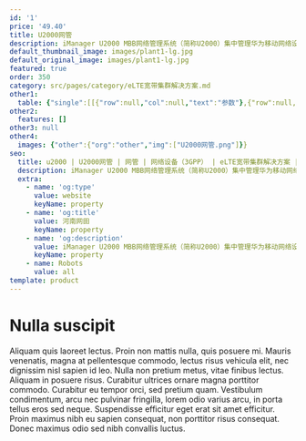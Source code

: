 ```yaml
---
id: '1'
price: '49.40'
title: U2000网管
description: iManager U2000 MBB网络管理系统（简称U2000）集中管理华为移动网络设备，包括LTE基站和核心网设备。U2000提供配置管理、性能管理、故障管理、安全管理、日志管理、拓扑管理、软件管理、系统管理等网管基础功能和丰富的可选功能。
default_thumbnail_image: images/plant1-lg.jpg
default_original_image: images/plant1-lg.jpg
featured: true
order: 350
category: src/pages/category/eLTE宽带集群解决方案.md
other1: 
  table: {"single":[[{"row":null,"col":null,"text":"参数"},{"row":null,"col":null,"text":"U2000网管"}],[{"row":null,"col":null,"text":"服务器尺寸（高×宽×深）"},{"row":null,"col":null,"text":"175mm×447mm×790mm (6.89in.×17.60in.×31.11in.)"}],[{"row":null,"col":null,"text":"CPU"},{"row":null,"col":null,"text":"英特尔E7-4800 V2处理器\n4个英特尔E7-4800 V2处理器，每个CPU包含8个处理器内核，主频为2.0GHz。"}],[{"row":null,"col":null,"text":"内存"},{"row":null,"col":null,"text":"32GB"}],[{"row":null,"col":null,"text":"硬盘"},{"row":null,"col":null,"text":"8×300GB"}],[{"row":null,"col":null,"text":"电源要求"},{"row":null,"col":null,"text":"两个可热交换电源单元，1+1冗余。"}],[{"row":null,"col":null,"text":"输入电压"},{"row":null,"col":null,"text":"AC:90V AC ～ 264V AC，50/60Hz\nDC:-38.4V DC ~ 57.6V DC"}],[{"row":null,"col":null,"text":"功率"},{"row":null,"col":null,"text":"780w"}],[{"row":null,"col":null,"text":"重量"},{"row":null,"col":null,"text":"55kg (121.27lb)"}],[{"row":null,"col":null,"text":"工作温度"},{"row":null,"col":null,"text":"工作环境温度：+10℃～+35℃，最大温度变化10℃/h\n非工作环境温度：–30℃～+60℃，最大温度变化20℃/h"}],[{"row":null,"col":null,"text":"工作湿度"},{"row":null,"col":null,"text":"10%RH～90%RH"}]]}
other2:
  features: []
other3: null
other4:
  images: {"other":{"org":"other","img":["U2000网管.png"]}}
seo:
  title: u2000 | U2000网管 | 网管 | 网络设备（3GPP） | eLTE宽带集群解决方案 | 企业无线
  description: iManager U2000 MBB网络管理系统（简称U2000）集中管理华为移动网络设备，包括LTE基站和核心网设备。U2000提供配置管理、性能管理、故障管理、安全管理、日志管理、拓扑管理、软件管理、系统管理等网管基础功能和丰富的可选功能。
  extra:
    - name: 'og:type'
      value: website
      keyName: property
    - name: 'og:title'
      value: 河南网田
      keyName: property
    - name: 'og:description'
      value: iManager U2000 MBB网络管理系统（简称U2000）集中管理华为移动网络设备，包括LTE基站和核心网设备。U2000提供配置管理、性能管理、故障管理、安全管理、日志管理、拓扑管理、软件管理、系统管理等网管基础功能和丰富的可选功能。
      keyName: property
    - name: Robots
      value: all
template: product
---
```


# Nulla suscipit

Aliquam quis laoreet lectus. Proin non mattis nulla, quis posuere mi. Mauris venenatis, magna at pellentesque commodo, lectus risus vehicula elit, nec dignissim nisl sapien id leo. Nulla non pretium metus, vitae finibus lectus. Aliquam in posuere risus. Curabitur ultrices ornare magna porttitor commodo. Curabitur eu tempor orci, sed pretium quam. Vestibulum condimentum, arcu nec pulvinar fringilla, lorem odio varius arcu, in porta tellus eros sed neque. Suspendisse efficitur eget erat sit amet efficitur. Proin maximus nibh eu sapien consequat, non porttitor risus consequat. Donec maximus odio sed nibh convallis luctus.